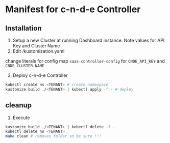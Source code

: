 # Manifest for c-n-d-e Controller

## Installation

1. Setup a new Cluster at running Dashboard instance. Note values for API Key and Cluster Name
2. Edit <TENANT>/kustomization.yaml

change literals for config map `saas-controller-config` for `CNDE_API_KEY` and `CNDE_CLUSTER_NAME`

3. Deploy c-n-d-e Controller

```bash
kubectl create ns <TENANT> # create namespace
kustomize build ./<TENANT> | kubectl apply -f - # deploy
```

## cleanup

1. Execute

```bash
kustomize build ./<TENANT> | kubectl delete -f -
kubectl delete ns <TENANT>
make clean # removes folder so be sure !!!
```
